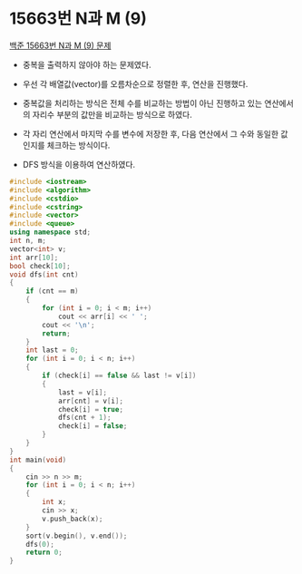 # 15663번 N과 M (9)

[백준 15663번 N과 M (9) 문제](https://www.acmicpc.net/problem/15663) 

- 중복을 출력하지 않아야 하는 문제였다.
- 우선 각 배열값(vector)를 오름차순으로 정렬한 후, 연산을 진행했다.
- 중복값을 처리하는 방식은 전체 수를 비교하는 방법이 아닌 진행하고 있는 연산에서의 자리수 부분의 값만을 비교하는 방식으로 하였다.
- 각 자리 연산에서 마지막 수를 변수에 저장한 후, 다음 연산에서 그 수와 동일한 값인지를 체크하는 방식이다.

- DFS 방식을 이용하여 연산하였다.

```c++
#include <iostream>
#include <algorithm>
#include <cstdio>
#include <cstring>
#include <vector>
#include <queue>
using namespace std;
int n, m;
vector<int> v;
int arr[10];
bool check[10];
void dfs(int cnt)
{
    if (cnt == m)
    {
        for (int i = 0; i < m; i++)
            cout << arr[i] << ' ';
        cout << '\n';
        return;
    }
    int last = 0;
    for (int i = 0; i < n; i++)
    {
        if (check[i] == false && last != v[i])
        {
            last = v[i];
            arr[cnt] = v[i];
            check[i] = true;
            dfs(cnt + 1);
            check[i] = false;
        }
    }
}
int main(void)
{
    cin >> n >> m;
    for (int i = 0; i < n; i++)
    {
        int x;
        cin >> x;
        v.push_back(x);
    }
    sort(v.begin(), v.end());
    dfs(0);
    return 0;
}

```

